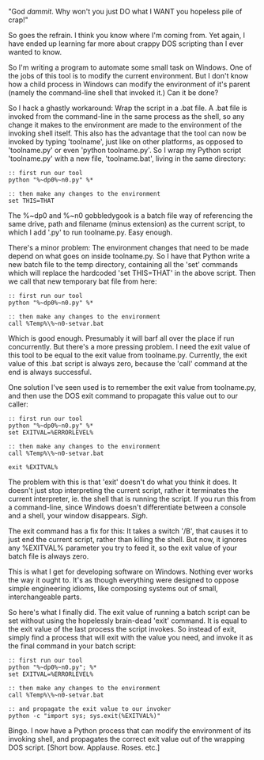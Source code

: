 <!--
.. title: MSWindows Programming : Propogating child process exit values out of .bat scripts
.. slug: mswindows-programming-propogating-child-process-exit-values-out-of-bat-scripts
.. date: 2010-01-21 20:04:25-06:00
.. tags: Software,MSWin-dev
.. link: 
.. description: 
.. type: text
-->


"God *dammit*. Why won't you just DO what I WANT you hopeless pile of
crap!"

So goes the refrain. I think you know where I'm coming from. Yet again,
I have ended up learning far more about crappy DOS scripting than I ever
wanted to know.

So I'm writing a program to automate some small task on Windows. One of
the jobs of this tool is to modify the current environment. But I don't
know how a child process in Windows can modify the environment of it's
parent (namely the command-line shell that invoked it.) Can it be done?

So I hack a ghastly workaround: Wrap the script in a .bat file. A .bat
file is invoked from the command-line in the same process as the shell,
so any change it makes to the environment are made to the environment of
the invoking shell itself. This also has the advantage that the tool can
now be invoked by typing 'toolname', just like on other platforms, as
opposed to 'toolname.py' or even 'python toolname.py'. So I wrap my
Python script 'toolname.py' with a new file, 'toolname.bat', living in
the same directory:

```
:: first run our tool
python "%~dp0%~n0.py" %*

:: then make any changes to the environment
set THIS=THAT
```

The %\~dp0 and %\~n0 gobbledygook is a batch file way of referencing the
same drive, path and filename (minus extension) as the current script,
to which I add '.py' to run toolname.py. Easy enough.

There's a minor problem: The environment changes that need to be made
depend on what goes on inside toolname.py. So I have that Python write a
new batch file to the temp directory, containing all the 'set' commands
which will replace the hardcoded 'set THIS=THAT' in the above script.
Then we call that new temporary bat file from here:

```
:: first run our tool
python "%~dp0%~n0.py" %*

:: then make any changes to the environment
call %Temp%\%~n0-setvar.bat
```

Which is good enough. Presumably it will barf all over the place if run
concurrently. But there's a more pressing problem. I need the exit value
of this tool to be equal to the exit value from toolname.py. Currently,
the exit value of this .bat script is always zero, because the 'call'
command at the end is always successful.

One solution I've seen used is to remember the exit value from
toolname.py, and then use the DOS exit command to propagate this value
out to our caller:

```
:: first run our tool
python "%~dp0%~n0.py" %*
set EXITVAL=%ERRORLEVEL%

:: then make any changes to the environment
call %Temp%\%~n0-setvar.bat

exit %EXITVAL%
```

The problem with this is that 'exit' doesn't do what you think it does.
It doesn't just stop interpreting the current script, rather it
terminates the current interpreter, ie. the shell that is running the
script. If you run this from a command-line, since Windows doesn't
differentiate between a console and a shell, your window disappears.
*Sigh*.

The exit command has a fix for this: It takes a switch '/B', that causes
it to just end the current script, rather than killing the shell. But
now, it ignores any %EXITVAL% parameter you try to feed it, so the exit
value of your batch file is always zero.

This is what I get for developing software on Windows. Nothing ever
works the way it ought to. It's as though everything were designed to
oppose simple engineering idioms, like composing systems out of small,
interchangeable parts.

So here's what I finally did. The exit value of running a batch script
can be set without using the hopelessly brain-dead 'exit' command. It is
equal to the exit value of the last process the script invokes. So
instead of exit, simply find a process that will exit with the value you
need, and invoke it as the final command in your batch script:

```
:: first run our tool
python "%~dp0%~n0.py"; %*
set EXITVAL=%ERRORLEVEL%

:: then make any changes to the environment
call %Temp%\%~n0-setvar.bat

:: and propagate the exit value to our invoker
python -c "import sys; sys.exit(%EXITVAL%)"
```

Bingo. I now have a Python process that can modify the environment of
its invoking shell, and propagates the correct exit value out of the
wrapping DOS script. [Short bow. Applause. Roses. etc.]